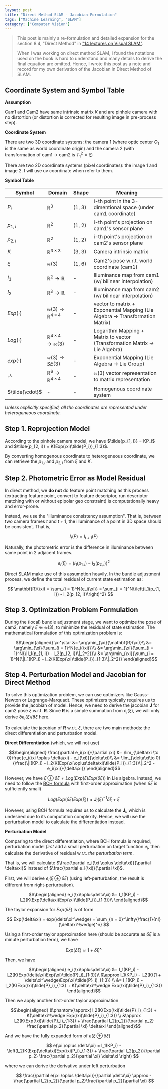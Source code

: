 ```yaml
---
layout: post
title: "Direct Method SLAM - Jacobian Formulation"
tags: ["Machine Learning", "SLAM"]
category: ["Computer Vision"]
---
```


<!-- # Direct Method SLAM - Jacobian Formulation -->

> This post is mainly a re-formulation and detailed expansion for the section 8.4, "Direct Method" in ["14 lectures on Visual SLAM"](https://github.com/gaoxiang12/slambook-en).
> 
> When I was working on direct method SLAM, I found the notations used on the book is hard to understand and many details to derive the final equation are omitted. Hence, I wrote this post as a note and record for my own derivation of the Jacobian in Direct Method of SLAM.

<!--more-->

## Coordinate System and Symbol Table

**Assumption**

Cam1 and Cam2 have same intrinsic matrix $K$ and are pinhole camera with no distortion (or distortion is corrected for resulting image in pre-process step).

**Coordinate System**

There are two 3D coordinate systems: the camera 1 (where optic center $O_1$ is the same as world coordinate origin) and the camera 2 (with transformation of cam1 &rarr; cam2 is $T_1^2 = \xi$)

There are two 2D coordinate systems (pixel coordinates): the image 1 and image 2. I will use uv coordinate when refer to them.

**Symbol Table**

| Symbol | Domain | Shape | Meaning |
| ------ | ------ | ----- | ------- |
| $P_i$  | $\mathbb{R}^3$ | (1, 3) |i-th point in the 3-dimentional space (under cam1 coordinate) |
| $p_{1,i}$  | $\mathbb{R}^2$ | (1, 2) | i-th point's projection on cam1's sensor plane |
| $p_{2,i}$  | $\mathbb{R}^2$ | (1, 2) | i-th point's projection on cam2's sensor plane |
| $K$    | $\mathbb{R}^{3\times 3}$ | (3, 3) | Camera intrinsic matrix |
| $\xi$  | $\mathfrak{se}(3)$ | (1, 6) | Cam2's pose w.r.t. world coordinate (cam1) |
| $I_1$  | $\mathbb{R^2} \to \mathbb{R}$ | - | Illuminance map from cam1 (w/ bilinear interpolation) |
| $I_2$  | $\mathbb{R^2} \to \mathbb{R}$ | - | Illuminance map from cam2 (w/ bilinear interpolation) |
| $Exp(\cdot)$ | $\mathfrak{se}(3) \to \mathbb{R}^{4\times 4}$ | - | vector to matrix + Exponential Mapping (Lie Algebra &rarr; Transformation Matrix) |
| $Log(\cdot)$ | $\mathbb{R}^{4\times 4} \to \mathfrak{se}(3)$ | - | Logarithm Mapping + Matrix to vector (Transformation Matrix &rarr; Lie Algebra)  |
| $exp(\cdot)$ | $\mathfrak{se}(3) \to SE(3)$ | - | Exponential Mapping (Lie Algebra &rarr; Lie Group) |
| $\cdot^\wedge$ | $\mathbb{R}^{6}\to \mathbb{R}^{4\times 4}$ | - | $\mathfrak{se}(3)$ vector representation to matrix representation |
| $\tilde{\cdot}$ | - | - | Homogenous coordinate system |

*Unless explicitly specified, all the coordinates are represented under heterogeneous coordinate.*

## Step 1. Reprojection Model

According to the pinhole camera model, we have $\tilde{p_{1, i}} = KP_i$ and 
$\tilde{p_{2, i}} = K(Exp(\xi)\tilde{P_i})_{1:3}$.

By converting homogenous coordinate to heterogeneous coordinate, we can retrieve the $p_{1, i}$ and $p_{2, i}$ from $\xi$ and $K$.

## Step 2. Photometric Error as Model Residual

In direct method, we **do not** do feature point matching as this process (extracting feature point, convert to feature descriptor, run descriptor matching with or without epipolar geo constraint) is computationally heavy and error-prone.

Instead, we use the "illuminance consistency assumption". That is, between two camera frames $t$ and $t + 1$, the illuminance of a point in 3D space should be consistent. That is, 

$$
I_t(P) = I_{t + 1}(P)
$$

Naturally, the photometric error is the difference in illuminance between same point in 2 adjacent frames.

$$
e_i(\xi) = \left(I_1(p_{1, i}) - I_2(p_{2, i})\right)^2
$$

Direct SLAM make use of this assumption heavily. In the bundle adjustment process, we define the total residual of current state estimation as:

$$
\mathbf{R}(\xi) = \sum_{i = 1}^N{e_i(\xi)} = \sum_{i = 1}^N{\left(I_1(p_{1, i}) - I_2(p_{2, i})\right)^2}
$$

## Step 3. Optimization Problem Formulation

During the (local) bundle adjustment stage, we want to optimize the pose of cam2, namely $\xi \in \mathfrak{se}(3)$, to minimize the residual of state estimation. The mathematical formulation of this optimization problem is:

$$\begin{aligned}
\xi^\star &= \arg\min_{\xi}{\mathbf{R}(\xi)}\\
    &= \arg\min_{\xi}{\sum_{i = 1}^N{e_i(\xi)}}\\
    &= \arg\min_{\xi}{\sum_{i = 1}^N{\|I_1(p_{1, i}) - I_2(p_{2, i})\|_2^2}}\\
    &= \arg\min_{\xi}{\sum_{i = 1}^N{\|I_1(KP_i) - I_2(K(Exp(\xi)\tilde{P_i})_{1:3}\|_2^2}}
\end{aligned}$$

## Step 4. Perturbation Model and Jacobian for Direct Method

To solve this optimization problem, we can use optimizers like Gauss-Newton or Lagrange-Marquadt. These optimizers typically requires us to provide the jacobian of model. Hence, we need to derive the jacobian $\mathbf{J}$ for cam2 pose $\xi$ w.r.t. $\mathbf{R}$. Since $\mathbf{R}$ is a simple summation from $e_i(\xi)$, we will only derive $\partial e_i(\xi) / \partial \xi$ here.

To calculate the jacobian of $\mathbf{R}$ w.r.t. $\xi$, there are two main methods: the direct differentiation and perturbation model.

**Direct Differentiation** (which, we will not use)

$$\begin{aligned}
\frac{\partial e_i(\xi)}{\partial \xi} &= \lim_{\delta\xi \to 0}\frac{e_i(\xi \oplus \delta\xi) - e_i(\xi)}{\delta\xi}\\
&= \lim_{\delta\xi\to 0}{\frac{\|I(KP_i) - I_2(K(Exp(\xi\oplus\delta\xi)\tilde{P_i})_{1:3})\|_2^2 - e_i(\xi)}{\delta\xi}}
\end{aligned}$$

However, we have $\xi\oplus\delta\xi \neq Log(Exp(\xi)Exp(\delta\xi))$ in Lie algebra. Instead, we need to follow the [BCH formula](https://en.wikipedia.org/wiki/Baker%E2%80%93Campbell%E2%80%93Hausdorff_formula) with first-order approximation (when $\delta\xi$ is sufficiently small)

$$
Log(Exp(\delta\xi)Exp(\xi)) \approx \mathbf{J}_l(\xi)^{-1}\delta\xi + \xi
$$

However, using BCH formula requires us to calculate the $\mathbf{J}_l$, which is undesired due to its computation complexity. Hence, we will use the perturbation model to calculate the differentiation instead.

**Perturbation Model**

Comparing to the direct differentiation, where BCH formula is required, perturbation model *first* add a small perturbation on target function $e_i$, then calculate the derivative of residual w.r.t. *the perturbation term*.

That is, we will calculate $\frac{\partial e_i(\xi \oplus \delta\xi)}{\partial \delta\xi}$ instead of $\frac{\partial e_i(\xi)}{\partial \xi}$.

First, we will derive $e_i(\xi \oplus \delta\xi)$ (using left-perturbation, the result is different from right-perturbation).

$$\begin{aligned}
e_i(\xi\oplus\delta\xi) &= I_1(KP_i) - I_2(K(Exp(\delta\xi)Exp(\xi)\tilde{P_i})_{1:3})\\
\end{aligned}$$

The taylor expansion for $Exp(\delta \xi)$ is of form

$$
Exp(\delta\xi) = exp(\delta\xi^\wedge) = \sum_{n = 0}^\infty{\frac{1}{n!}(\delta\xi^\wedge)^n}
$$

Using a first-order taylor approximation here (should be accurate as $\delta\xi$ is a minute perturbation term), we have

$$
Exp(\delta\xi) \approx 1 + \delta\xi^\wedge
$$

Then, we have

$$\begin{aligned}
e_i(\xi\oplus\delta\xi) &= I_1(KP_i) - I_2(K(Exp(\delta\xi)Exp(\xi)\tilde{P}_i)_{1:3})\\
    &\approx I_1(KP_i) - I_2(K((1 + \delta\xi^\wedge)Exp(\xi)\tilde{P}_i)_{1:3}) \\
    &= I_1(KP_i) - I_2(K(Exp(\xi)\tilde{P}_i)_{1:3} + K(\delta\xi^\wedge Exp(\xi)\tilde{P}_i)_{1:3})
\end{aligned}$$

Then we apply another first-order taylor approximation

$$\begin{aligned}
&\phantom{\approx}I_2(K(Exp(\xi)\tilde{P}_i)_{1:3} + K(\delta\xi^\wedge Exp(\xi)\tilde{P}_i)_{1:3}) \\
&\approx I_2(K(Exp(\xi)\tilde{P}_i)_{1:3}) + \frac{\partial I_2(p_2)}{\partial p_2} \frac{\partial p_2}{\partial \xi} \delta\xi
\end{aligned}$$

And we have the fully expanded form of $e(\xi\oplus\delta\xi)$

$$
e(\xi \oplus \delta\xi) = I_1(KP_i) - \left(I_2(K(Exp(\delta\xi)Exp(\xi)P_i)_{1:3}) + \frac{\partial I_2(p_2)}{\partial p_2} \frac{\partial p_2}{\partial \xi} \delta\xi \right)
$$

where we can derive the derivative under left perturbation

$$
\frac{\partial e(\xi \oplus \delta\xi)}{\partial \delta\xi} \approx -\frac{\partial I_2(p_2)}{\partial p_2}\frac{\partial p_2}{\partial \xi}
$$
